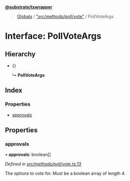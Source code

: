 **[@substrate/txwrapper](../README.md)**

> [Globals](../globals.md) / ["src/methods/poll/vote"](../modules/_src_methods_poll_vote_.md) / PollVoteArgs

# Interface: PollVoteArgs

## Hierarchy

* {}

  ↳ **PollVoteArgs**

## Index

### Properties

* [approvals](_src_methods_poll_vote_.pollvoteargs.md#approvals)

## Properties

### approvals

•  **approvals**: boolean[]

*Defined in [src/methods/poll/vote.ts:13](https://github.com/paritytech/txwrapper/blob/12a2bf8/src/methods/poll/vote.ts#L13)*

The options to vote for. Must be a boolean array of length 4.
